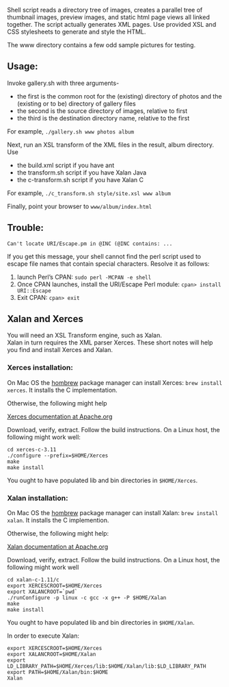 Shell script reads a directory tree of images, creates a parallel tree of
thumbnail images, preview images, and static html page views all linked
together.  The script actually generates XML pages.  Use provided XSL and CSS
stylesheets to generate and style the HTML.

The www directory contains a few odd sample pictures for testing.

## Usage:

Invoke gallery.sh with three arguments-
- the first is the common root for the (existing) directory of photos and
  the (existing or to be) directory of gallery files
- the second is the source directory of images, relative to first
- the third is the destination directory name, relative to the first

For example, `./gallery.sh www photos album`

Next, run an XSL transform of the XML files in the result, album
directory.  Use
- the build.xml script if you have ant
- the transform.sh script if you have Xalan Java
- the c-transform.sh script if you have Xalan C

For example, `./c_transform.sh style/site.xsl www album`

Finally, point your browser to `www/album/index.html`

## Trouble:

```
Can't locate URI/Escape.pm in @INC (@INC contains: ...
```

If you get this message, your shell cannot find the perl script used to escape
file names that contain special characters.  Resolve it as follows:

1. launch Perl’s CPAN:
   `sudo perl -MCPAN -e shell`
2. Once CPAN launches, install the URI/Escape Perl module:
   `cpan> install URI::Escape`
3. Exit CPAN:
   `cpan> exit`

## Xalan and Xerces
You will need an XSL Transform engine, such as Xalan.  
Xalan in turn requires the XML parser Xerces.
These short notes will help you find and install Xerces and Xalan.  

### Xerces installation:

On Mac OS the [hombrew](https://brew.sh/) package manager can
install Xerces: `brew install xerces`. It installs the C implementation.

Otherwise, the following might help

[Xerces documentation at Apache.org](http://xerces.apache.org/xerces-c/)

Download, verify, extract.
Follow the build instructions.
On a Linux host, the following might work well:

```
cd xerces-c-3.11
./configure --prefix=$HOME/Xerces
make
make install
```

You ought to have populated lib and bin directories in `$HOME/Xerces`.

### Xalan installation:

On Mac OS the [hombrew](https://brew.sh/) package manager can
install Xalan: `brew install xalan`. It installs the C implemention.

Otherwise, the following might help:

[Xalan documentation at Apache.org](https://xalan.apache.org/xalan-c/)

Download, verify, extract.
Follow the build instructions.  On a Linux host, the following might work well

```
cd xalan-c-1.11/c
export XERCESCROOT=$HOME/Xerces
export XALANCROOT=`pwd`
./runConfigure -p linux -c gcc -x g++ -P $HOME/Xalan
make
make install
```

You ought to have populated lib and bin directories in `$HOME/Xalan`.

In order to execute Xalan:

```
export XERCESCROOT=$HOME/Xerces
export XALANCROOT=$HOME/Xalan
export LD_LIBRARY_PATH=$HOME/Xerces/lib:$HOME/Xalan/lib:$LD_LIBRARY_PATH
export PATH=$HOME/Xalan/bin:$HOME
Xalan
```
